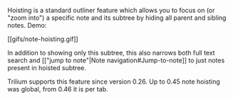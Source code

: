Hoisting is a standard outliner feature which allows you to focus on (or "zoom into") a specific note and its subtree by hiding all parent and sibling notes. Demo:

[[gifs/note-hoisting.gif]]

In addition to showing only this subtree, this also narrows both full text search and [["jump to note"|Note navigation#Jump-to-note]] to just notes present in hoisted subtree.

Trilium supports this feature since version 0.26. Up to 0.45 note hoisting was global, from 0.46 it is per tab.
